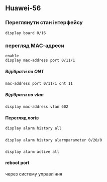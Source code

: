 ## Huawei-56

### Переглянути стан інтерфейсу
    display board 0/16 


### перегляд МАС-адреси
    enable
    display mac-address port 0/11/1
##### Відібрати по ONT
    mac-address port 0/11/1 ont 11
##### Відібрати по vlan
    display mac-address vlan 602 
#### Перегляд логів
    display alarm history all
#####
    display alarm history alarmparameter 0/20/0
    
#####
    display alarm active all

#### reboot port
через систему управління
